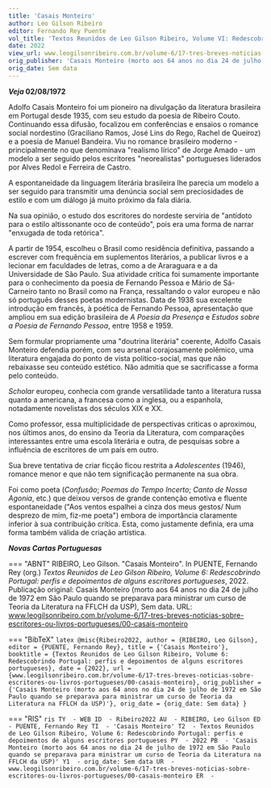 ```yaml
---
title: 'Casais Monteiro'
author: Leo Gilson Ribeiro
editor: Fernando Rey Puente
vol_title: 'Textos Reunidos de Leo Gilson Ribeiro, Volume VI: Redescobrindo Portugal: perfis e depoimentos de alguns escritores portugueses'
date: 2022
view_url: www.leogilsonribeiro.com.br/volume-6/17-tres-breves-noticias-sobre-escritores-ou-livros-portugueses/00-casais-monteiro
orig_publisher: 'Casais Monteiro (morto aos 64 anos no dia 24 de julho de 1972 em São Paulo quando se preparava para ministrar um curso de Teoria da Literatura na FFLCH da USP)'
orig_date: Sem data
---
```


***Veja* 02/08/1972**

Adolfo Casais Monteiro foi um pioneiro na divulgação da literatura brasileira em Portugal desde 1935, com seu estudo da poesia de Ribeiro Couto. Continuando essa difusão, focalizou em conferências e ensaios o romance social nordestino (Graciliano Ramos, José Lins do Rego, Rachel de Queiroz) e a poesia de Manuel Bandeira. Viu no romance brasileiro moderno - principalmente no que denominava "realismo lírico" de Jorge Amado - um modelo a ser seguido pelos escritores "neorealistas" portugueses liderados por Alves Redol e Ferreira de Castro.

A espontaneidade da linguagem literária brasileira lhe parecia um modelo a ser seguido para transmitir uma denúncia social sem preciosidades de estilo e com um diálogo já muito próximo da fala diária.

Na sua opinião, o estudo dos escritores do nordeste serviria de "antídoto para o estilo altissonante oco de conteúdo", pois era uma forma de narrar "enxugada de toda retórica".

A partir de 1954, escolheu o Brasil como residência definitiva, passando a escrever com frequência em suplementos literários, a publicar livros e a lecionar em faculdades de letras, como a de Araraguara e a da Universidade de São Paulo. Sua atividade crítica foi sumamente importante para o conhecimento da poesia de Fernando Pessoa e Mário de Sá-Carneiro tanto no Brasil como na França, ressaltando o valor europeu e não só português desses poetas modernistas. Data de 1938 sua excelente introdução em francês, à poética de Fernando Pessoa, apresentação que ampliou em sua edição brasileira de *A Poesia da Presença* e *Estudos sobre a Poesia de Fernando Pessoa*, entre 1958 e 1959.

Sem formular propriamente uma "doutrina literária" coerente, Adolfo Casais Monteiro defendia porém, com seu arsenal corajosamente polêmico, uma literatura engajada do ponto de vista político-social, mas que não rebaixasse seu conteúdo estético. Não admitia que se sacrificasse a forma pelo conteúdo.

*Scholar* europeu, conhecia com grande versatilidade tanto a literatura russa quanto a americana, a francesa como a inglesa, ou a espanhola, notadamente novelistas dos séculos XIX e XX.

Como professor, essa multiplicidade de perspectivas criticas o aproximou, nos últimos anos, do ensino da Teoria da Literatura, com comparações interessantes entre uma escola literária e outra, de pesquisas sobre a influência de escritores de um país em outro.

Sua breve tentativa de criar ficção ficou restrita a *Adolescentes* (1946), romance menor e que não tem significação permanente na sua obra.

Foi como poeta (*Confusão*; *Poemas do Tempo Incerto*; *Canto de Nossa Agonia*, etc.) que deixou versos de grande contenção emotiva e fluente espontaneidade ("Aos ventos espalhei a cinza dos meus gestos/ Num desprezo de mim, fiz-me poeta") embora de importância claramente inferior à sua contribuição crítica. Esta, como justamente definia, era uma forma também válida de criação artística.

***Novas Cartas Portuguesas***


=== "ABNT"
    RIBEIRO, Leo Gilson. "Casais Monteiro". In PUENTE, Fernando Rey (org.) <em>Textos Reunidos de Leo Gilson Ribeiro, Volume 6: Redescobrindo Portugal: perfis e depoimentos de alguns escritores portugueses</em>, 2022. Publicação original: Casais Monteiro (morto aos 64 anos no dia 24 de julho de 1972 em São Paulo quando se preparava para ministrar um curso de Teoria da Literatura na FFLCH da USP), Sem data. URL: <a href="yml_view_url">www.leogilsonribeiro.com.br/volume-6/17-tres-breves-noticias-sobre-escritores-ou-livros-portugueses/00-casais-monteiro</a>

=== "BibTeX"
    ```latex
    @misc{Ribeiro2022,
    author = {RIBEIRO, Leo Gilson},
    editor = {PUENTE, Fernando Rey},
    title = {'Casais Monteiro'},
    booktitle = {Textos Reunidos de Leo Gilson Ribeiro, Volume 6: Redescobrindo Portugal: perfis e depoimentos de alguns escritores portugueses},
    date = {2022},
    url = {www.leogilsonribeiro.com.br/volume-6/17-tres-breves-noticias-sobre-escritores-ou-livros-portugueses/00-casais-monteiro},
    orig_publisher = {'Casais Monteiro (morto aos 64 anos no dia 24 de julho de 1972 em São Paulo quando se preparava para ministrar um curso de Teoria da Literatura na FFLCH da USP)'},
    orig_date = {orig_date: Sem data}
    }
    ```

=== "RIS"
    ```ris
    TY  - WEB
    ID  - Ribeiro2022
    AU  - RIBEIRO, Leo Gilson
    ED  - PUENTE, Fernando Rey
    TI  - 'Casais Monteiro'
    T2  - Textos Reunidos de Leo Gilson Ribeiro, Volume 6: Redescobrindo Portugal: perfis e depoimentos de alguns escritores portugueses
    PY  - 2022
    PB  - 'Casais Monteiro (morto aos 64 anos no dia 24 de julho de 1972 em São Paulo quando se preparava para ministrar um curso de Teoria da Literatura na FFLCH da USP)'
    Y1  - orig_date: Sem data
    UR  - www.leogilsonribeiro.com.br/volume-6/17-tres-breves-noticias-sobre-escritores-ou-livros-portugueses/00-casais-monteiro
    ER  - 
    ```
